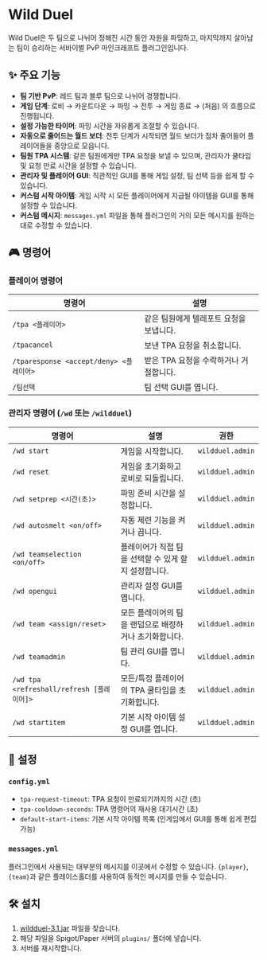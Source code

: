 # Wild Duel

Wild Duel은 두 팀으로 나뉘어 정해진 시간 동안 자원을 파밍하고, 마지막까지 살아남는 팀이 승리하는 서바이벌 PvP 마인크래프트 플러그인입니다.

## ✨ 주요 기능

- **팀 기반 PvP**: 레드 팀과 블루 팀으로 나뉘어 경쟁합니다.
- **게임 단계**: 로비 → 카운트다운 → 파밍 → 전투 → 게임 종료 → (처음) 의 흐름으로 진행됩니다.
- **설정 가능한 타이머**: 파밍 시간을 자유롭게 조절할 수 있습니다.
- **자동으로 줄어드는 월드 보더**: 전투 단계가 시작되면 월드 보더가 점차 줄어들어 플레이어들을 중앙으로 모읍니다.
- **팀원 TPA 시스템**: 같은 팀원에게만 TPA 요청을 보낼 수 있으며, 관리자가 쿨타임 및 요청 만료 시간을 설정할 수 있습니다.
- **관리자 및 플레이어 GUI**: 직관적인 GUI를 통해 게임 설정, 팀 선택 등을 쉽게 할 수 있습니다.
- **커스텀 시작 아이템**: 게임 시작 시 모든 플레이어에게 지급될 아이템을 GUI를 통해 설정할 수 있습니다.
- **커스텀 메시지**: `messages.yml` 파일을 통해 플러그인의 거의 모든 메시지를 원하는 대로 수정할 수 있습니다.

## 🎮 명령어

### 플레이어 명령어

| 명령어 | 설명 |
| --- | --- |
| `/tpa <플레이어>` | 같은 팀원에게 텔레포트 요청을 보냅니다. |
| `/tpacancel` | 보낸 TPA 요청을 취소합니다. |
| `/tparesponse <accept/deny> <플레이어>` | 받은 TPA 요청을 수락하거나 거절합니다. |
| `/팀선택` | 팀 선택 GUI를 엽니다. |

### 관리자 명령어 (`/wd` 또는 `/wildduel`)

| 명령어 | 설명 | 권한 |
| --- | --- | --- |
| `/wd start` | 게임을 시작합니다. | `wildduel.admin` |
| `/wd reset` | 게임을 초기화하고 로비로 되돌립니다. | `wildduel.admin` |
| `/wd setprep <시간(초)>` | 파밍 준비 시간을 설정합니다. | `wildduel.admin` |
| `/wd autosmelt <on/off>` | 자동 제련 기능을 켜거나 끕니다. | `wildduel.admin` |
| `/wd teamselection <on/off>` | 플레이어가 직접 팀을 선택할 수 있게 할지 설정합니다. | `wildduel.admin` |
| `/wd opengui` | 관리자 설정 GUI를 엽니다. | `wildduel.admin` |
| `/wd team <assign/reset>` | 모든 플레이어의 팀을 랜덤으로 배정하거나 초기화합니다. | `wildduel.admin` |
| `/wd teamadmin` | 팀 관리 GUI를 엽니다. | `wildduel.admin` |
| `/wd tpa <refreshall/refresh [플레이어]>` | 모든/특정 플레이어의 TPA 쿨타임을 초기화합니다. | `wildduel.admin` |
| `/wd startitem` | 기본 시작 아이템 설정 GUI를 엽니다. | `wildduel.admin` |

## 🔧 설정

### `config.yml`

- `tpa-request-timeout`: TPA 요청이 만료되기까지의 시간 (초)
- `tpa-cooldown-seconds`: TPA 명령어의 재사용 대기시간 (초)
- `default-start-items`: 기본 시작 아이템 목록 (인게임에서 GUI를 통해 쉽게 편집 가능)

### `messages.yml`

플러그인에서 사용되는 대부분의 메시지를 이곳에서 수정할 수 있습니다. `{player}`, `{team}`과 같은 플레이스홀더를 사용하여 동적인 메시지를 만들 수 있습니다.

## 🛠️ 설치

1.  [wildduel-3.1.jar]() 파일을 찾습니다.
2.  해당 파일을 Spigot/Paper 서버의 `plugins/` 폴더에 넣습니다.
3.  서버를 재시작합니다.